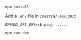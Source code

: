```bash
npm install
```

Add a `.env` file in `/mastra/.env`, put:
```
OPENAI_API_KEY=sk-proj-......
```

```bash
npm run dev
```